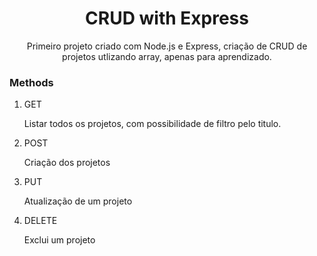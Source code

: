 <h1 align="center"> CRUD with Express </h1>
<p align="center" >Primeiro projeto criado com Node.js e Express, criação de CRUD de projetos utlizando array, apenas para aprendizado.</p>

<h3>Methods</h3>

<ol>
    <li>GET</li>
    <p>Listar todos os projetos, com possibilidade de filtro pelo titulo.</p>
    <li>POST</li>
    <p>Criação dos projetos</p>
    <li>PUT</li>
    <p>Atualização de um projeto</p>
    <li>DELETE</li>
    <p>Exclui um projeto</p>
</ol>